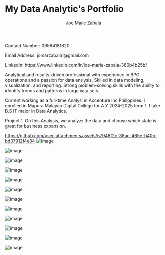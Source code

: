 # My Data Analytic's Portfolio
<header>Joe Marie Zabala</header>
<p>Contact Number: 09564181620</p>
<p>Email Address: jomarzabala1@gmail.com</p>
<p>Linkedin: https://www.linkedin.com/in/joe-marie-zabala-380b4b25b/</p>

Analytical and results-driven professional with experience in BPO operations and a passion for data analysis. Skilled in data modeling, visualization, and reporting. Strong problem-solving skills with the ability to identify trends and patterns in large data sets.

Current working as a full-time Analyst in Accenture Inc Philippines. I enrolled in Mapura Malayan Digital College for A.Y 2024-2025 term 1. I take B.S IT major in Data Analytics.

Project 1. On this Analysis, we analyze the data and choose which state is great for business expansion. 

https://github.com/user-attachments/assets/57946f2c-38ac-465e-b40b-bd07912f4e34
![image](https://github.com/user-attachments/assets/25f7256f-7e5b-41d7-b470-48194dd42b77)

![image](https://github.com/user-attachments/assets/3bb6bb5b-6126-440d-bd1a-d135e1f32fb4)

![image](https://github.com/user-attachments/assets/59a595c4-21a0-4194-b4a2-406e37a88762)

![image](https://github.com/user-attachments/assets/4b40c50c-1895-42de-a2c2-41a30153ef43)

![image](https://github.com/user-attachments/assets/512a8b1c-4308-4cec-998c-c87cf065e39b)

![image](https://github.com/user-attachments/assets/c120284b-1fc0-480d-9b53-6b2a933066d4)

![image](https://github.com/user-attachments/assets/46b275e0-243c-44c4-9b0a-d723c0fcad78)

![image](https://github.com/user-attachments/assets/c1cf0761-080b-48f0-b67e-8a4360522991)

![image](https://github.com/user-attachments/assets/88a9451e-fcea-4a58-b3ec-13655c4e6a33)

![image](https://github.com/user-attachments/assets/46875787-fd2b-4e40-b2c7-26491ac6ce77)

![image](https://github.com/user-attachments/assets/5b30373e-9cf3-4acb-b5e6-f330a7d47066)

![image](https://github.com/user-attachments/assets/5a0d60d5-ae34-44e8-8eb7-cf1bc970186f)
